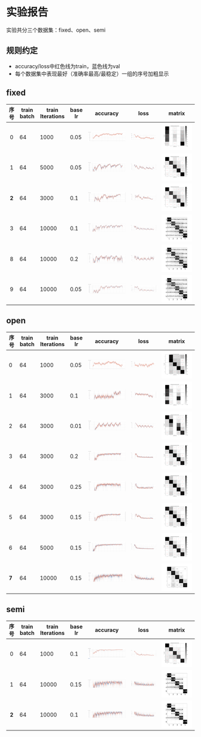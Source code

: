 # 实验报告

实验共分三个数据集：fixed、open、semi

## 规则约定

- accuracy/loss中红色线为train，蓝色线为val
- 每个数据集中表现最好（准确率最高/最稳定）一组的序号加粗显示

## fixed

| 序号  | train batch | train Iterations | base Ir | accuracy                                                     | loss                                                         | matrix                                                       |
| :---: | ----------- | ---------------- | ------- | ------------------------------------------------------------ | ------------------------------------------------------------ | ------------------------------------------------------------ |
|   0   | 64          | 1000             | 0.05    | ![](https://raw.githubusercontent.com/DmrfCoder/CSI/master/ExperimentalRecord/Selection_005.png) | ![](https://github.com/DmrfCoder/CSI/blob/master/ExperimentalRecord/Selection_006.png?raw=true) | ![](https://github.com/DmrfCoder/CSI/blob/master/ExperimentalRecord/Fixed_confusion_matrix_val.png?raw=true) |
|   1   | 64          | 5000             | 0.05    | ![](https://raw.githubusercontent.com/DmrfCoder/CSI/master/ExperimentalRecord/Selection_007.png) | ![](https://raw.githubusercontent.com/DmrfCoder/CSI/master/ExperimentalRecord/Selection_008.png) | ![](https://github.com/DmrfCoder/CSI/blob/master/ExperimentalRecord/Fixed_confusion_matrix_val1.png?raw=true) |
| **2** | 64          | 3000             | 0.1     | ![](https://raw.githubusercontent.com/DmrfCoder/CSI/master/ExperimentalRecord/Selection_009.png) | ![](https://raw.githubusercontent.com/DmrfCoder/CSI/master/ExperimentalRecord/Selection_010.png) | ![](https://github.com/DmrfCoder/CSI/blob/master/ExperimentalRecord/Fixed_confusion_matrix_val2.png?raw=true) |
|   3   | 64          | 10000            | 0.1     | ![](https://raw.githubusercontent.com/DmrfCoder/CSI/master/ExperimentalRecord/Selection_031.png) | ![](https://raw.githubusercontent.com/DmrfCoder/CSI/master/ExperimentalRecord/Selection_032.png) | ![](https://github.com/DmrfCoder/CSI/blob/master/ExperimentalRecord/Fixed_confusion_matrix_val3.png?raw=true) |
|   8   | 64          | 10000            | 0.2     | ![img](https://github.com/DmrfCoder/CSI/blob/master/ExperimentalRecord/Selection_033.png?raw=true) | ![img](https://github.com/DmrfCoder/CSI/blob/master/ExperimentalRecord/Selection_034.png?raw=true) | ![img](https://github.com/DmrfCoder/CSI/blob/master/ExperimentalRecord/Fixed_confusion_matrix_val4.png?raw=true) |
|   9   | 64          | 10000            | 0.05    | ![img](https://github.com/DmrfCoder/CSI/blob/master/ExperimentalRecord/Selection_035.png?raw=true) | ![img](https://github.com/DmrfCoder/CSI/blob/master/ExperimentalRecord/Selection_036.png?raw=true) | ![img](https://github.com/DmrfCoder/CSI/blob/master/ExperimentalRecord/Fixed_confusion_matrix_val5.png?raw=true) |

## open

| 序号  | train batch | train Iterations | base Ir | accuracy                                                     | loss                                                         | matrix                                                       |
| ----- | ----------- | ---------------- | ------- | ------------------------------------------------------------ | ------------------------------------------------------------ | ------------------------------------------------------------ |
| 0     | 64          | 1000             | 0.05    | ![img](https://github.com/DmrfCoder/CSI/blob/master/ExperimentalRecord/Selection_000.png?raw=true) | ![img](https://github.com/DmrfCoder/CSI/blob/master/ExperimentalRecord/Selection_004.png?raw=true) | ![img](https://github.com/DmrfCoder/CSI/blob/master/ExperimentalRecord/Open_confusion_matrix_val.png?raw=true) |
| 1     | 64          | 3000             | 0.1     | ![img](https://github.com/DmrfCoder/CSI/blob/master/ExperimentalRecord/Selection_011.png?raw=true) | ![img](https://github.com/DmrfCoder/CSI/blob/master/ExperimentalRecord/Selection_012.png?raw=true) | ![img](https://github.com/DmrfCoder/CSI/blob/master/ExperimentalRecord/Open_confusion_matrix_val1.png?raw=true) |
| 2     | 64          | 3000             | 0.01    | ![img](https://github.com/DmrfCoder/CSI/blob/master/ExperimentalRecord/Selection_013.png?raw=true) | ![img](https://github.com/DmrfCoder/CSI/blob/master/ExperimentalRecord/Selection_014.png?raw=true) | ![img](https://github.com/DmrfCoder/CSI/blob/master/ExperimentalRecord/Open_confusion_matrix_val2.png?raw=true) |
| 3     | 64          | 3000             | 0.2     | ![img](https://github.com/DmrfCoder/CSI/blob/master/ExperimentalRecord/Selection_015.png?raw=true) | ![img](https://github.com/DmrfCoder/CSI/blob/master/ExperimentalRecord/Selection_016.png?raw=true) | ![img](https://github.com/DmrfCoder/CSI/blob/master/ExperimentalRecord/Open_confusion_matrix_val3.png?raw=true) |
| 4     | 64          | 3000             | 0.25    | ![img](https://github.com/DmrfCoder/CSI/blob/master/ExperimentalRecord/Selection_017.png?raw=true) | ![img](https://github.com/DmrfCoder/CSI/blob/master/ExperimentalRecord/Selection_018.png?raw=true) | ![img](https://github.com/DmrfCoder/CSI/blob/master/ExperimentalRecord/Open_confusion_matrix_val4.png?raw=true) |
| 5     | 64          | 3000             | 0.15    | ![img](https://github.com/DmrfCoder/CSI/blob/master/ExperimentalRecord/Selection_019.png?raw=true) | ![img](https://github.com/DmrfCoder/CSI/blob/master/ExperimentalRecord/Selection_020.png?raw=true) | ![img](https://github.com/DmrfCoder/CSI/blob/master/ExperimentalRecord/Open_confusion_matrix_val5.png?raw=true) |
| 6     | 64          | 5000             | 0.15    | ![img](https://github.com/DmrfCoder/CSI/blob/master/ExperimentalRecord/Selection_021.png?raw=true) | ![img](https://github.com/DmrfCoder/CSI/blob/master/ExperimentalRecord/Selection_022.png?raw=true) | ![img](https://github.com/DmrfCoder/CSI/blob/master/ExperimentalRecord/Open_confusion_matrix_val6.png?raw=true) |
| **7** | 64          | 10000            | 0.15    | ![img](https://github.com/DmrfCoder/CSI/blob/master/ExperimentalRecord/Selection_025.png?raw=true) | ![img](https://github.com/DmrfCoder/CSI/blob/master/ExperimentalRecord/Selection_026.png?raw=true) | ![img](https://github.com/DmrfCoder/CSI/blob/master/ExperimentalRecord/Open_confusion_matrix_val7.png?raw=true) |

## semi

| 序号  | train batch | train Iterations | base Ir | accuracy                                                     | loss                                                         | matrix                                                       |
| :---: | ----------- | ---------------- | ------- | ------------------------------------------------------------ | ------------------------------------------------------------ | ------------------------------------------------------------ |
|   0   | 64          | 1000             | 0.1     | ![](https://github.com/DmrfCoder/CSI/blob/master/ExperimentalRecord/Selection_001.png?raw=true) | ![](https://github.com/DmrfCoder/CSI/blob/master/ExperimentalRecord/Selection_003.png?raw=true) | ![](https://github.com/DmrfCoder/CSI/blob/master/ExperimentalRecord/Semi_confusion_matrix_val0.png?raw=true) |
|   1   | 64          | 10000            | 0.15    | ![](https://github.com/DmrfCoder/CSI/blob/master/ExperimentalRecord/Selection_027.png?raw=true) | ![](https://github.com/DmrfCoder/CSI/blob/master/ExperimentalRecord/Selection_028.png?raw=true) | ![](https://github.com/DmrfCoder/CSI/blob/master/ExperimentalRecord/Semi_confusion_matrix_val1.png?raw=true) |
| **2** | 64          | 10000            | 0.1     | ![](https://github.com/DmrfCoder/CSI/blob/master/ExperimentalRecord/Selection_029.png?raw=true) | ![](https://github.com/DmrfCoder/CSI/blob/master/ExperimentalRecord/Selection_030.png?raw=true) | ![](https://github.com/DmrfCoder/CSI/blob/master/ExperimentalRecord/Semi_confusion_matrix_val2.png?raw=true) |







